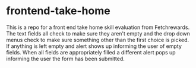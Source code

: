# frontend-take-home
This is a repo for a front end take home skill evaluation from Fetchrewards. The text fields all check to make sure they aren't empty and the drop down menus check to make sure something other than the first choice is picked. If anything is left empty and alert shows up informing the user of empty fields. When all fields are appropriately filled a different alert pops up informing the user the form has been submitted.
